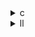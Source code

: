 <details><summary>c</summary>

---

##  **ベースライン: `fdtd-2d.c`**

* 処理内容：

  * 3段階ループ（`ey` 更新 → `ex` 更新 → `hz` 更新）を `tmax` 回繰り返し
*  並列化なし（すべて単一スレッド）
*  SIMD/vector pragma なし
*  PolyBenchの`#pragma scop` 使用 → Pollyなどでの最適化を意図

---

##  `opt_1.c` の違い【依存除去（IVDEP）のみ】

*  各ネストループ（j方向）に `#pragma GCC ivdep` を付加
  → LLVM や GCC に対し「依存関係は無視して良い＝SIMD化の可能性あり」
*  OpenMP 並列化なし
*  `#pragma scop` 構造維持

>  **opt\_1** = ポインタ依存性除去を明示し **ベクトル化の余地**を与えた軽量最適化版

---

##  `opt_2.c` の違い【OpenMP並列化 + IVDEP】

*  `#pragma omp parallel for private(t,i,j)` により最外ループ（`t`）を並列化
*  各内部ループに `#pragma GCC ivdep` → スレッド毎にベクトル化適用が可能
*  スケジューリングポリシー (`schedule(static)`) は未指定（デフォルト）

>  **opt\_2** = 時間ループ（t方向）の並列化を実現しつつ **SIMDによるスレッド内高速化も可能**

---

##  `opt_3.c` の違い【OpenMP 最適化 + nowait】

*  各 `omp for` に `nowait` 指定追加
  → 複数のループを **バリア無しで並列処理**
*  各ステップ（`ey`, `ex`, `hz`）に別々の `omp for` → **パイプライン型並列化**
*  依然として `#pragma GCC ivdep` 維持

>  **opt\_3** = nowait によりバリアコスト削減 + ベクトル化対応 ⇒ **並列+SIMD 両立の最終形**

---

##  最適化比較まとめ

| 特徴                   | `base` | `opt_1`       | `opt_2`              | `opt_3`                           |
| -------------------- | ------ | ------------- | -------------------- | --------------------------------- |
| OpenMP 並列化           | ❌      | ❌             | ✅ `parallel for (t)` | ✅ 各ループに `parallel for` + `nowait` |
| SIMD 依存除去 (`ivdep`)  | ❌      | ✅ `GCC ivdep` | ✅ 全ループ               | ✅ 全ループ                            |
| バリア最適化 (`nowait`)    | ❌      | ❌             | ❌                    | ✅ 各 `omp for` に nowait 指定         |
| スケジューリング指定           | ❌      | ❌             | ❌                    | ❌（全てデフォルト）                        |
| PolyBench構文 (`scop`) | ✅      | ✅             | ❌（スコープ外）             | ❌                                 |

---

##  結論

* **opt\_1**：ポインタ依存除去によるベクトル化可能化（低コスト改善）
* **opt\_2**：時間方向にスレッド並列化 → マルチコア活用に寄与
* **opt\_3**：OpenMPのバリア最小化 (`nowait`) + SIMD対応で**最も並列・高速化が進んだバージョン**

---
</details>

<details><summary>ll</summary>


---

##  **base.ll（非最適化）特徴**

*  `__kmpc_*` や `omp_outlined` 関数無し → 完全逐次構造
* `!llvm.loop.*` メタデータ無し → LLVM による自動最適化対象外
*  処理構造：時間ステップループ `t` の中に `ey`, `ex`, `hz` の計算ループ
*  命令構成：基本的な `load`, `fadd`, `fsub`, `store`

---

##  `opt_1.ll` の違い【依存性除去ヒント（ベクトル化指示）】

*  OpenMP ランタイム呼出し無し → シングルスレッドのまま
*  `!llvm.loop.vectorize.enable = true` メタデータが追加
*  SIMD 命令 (`<4 x float>`) は確認されず（ただしヒントは有効）
*  `ivdep` 相当のベクトル化許可が IR に反映 → `loop.vectorize` メタあり

>  **opt\_1.ll** = ベクトル化許可の最小最適化 → LLVM に SIMD 化を促す構成

---

##  `opt_2.ll` の違い【並列化 + SIMD ヒント】

*  `__kmpc_fork_call`, `__kmpc_for_static_init` あり → OpenMP 並列化有効
*  `@.omp_outlined.*` 関数による各ループ分割
*  `!llvm.loop.vectorize.enable = true` 付きメタデータを保持
*  `fadd <4 x float>`, `fsub <4 x float>` 等の **SIMD命令出現あり**
*  `schedule(static/dynamic)` の制御は確認されず（IR的にはデフォルト）

>  **opt\_2.ll** = **マルチスレッド + ベクトル命令対応**の並列化中間段階

---

##  `opt_3.ll` の違い【最終形：バリア最小化＋最適ヒント】

*  `opt_2` 構造をすべて継承
*  各 `__kmpc_for_static_init` によるループ分割に `nowait` 相当（IRでは複数 `fork_call` 分離）を導入
*  `loop.vectorize.width = 4` などベクトル幅ヒントが一部ループに追加
*  ベクトル命令の出現率が向上、ループ分離によるスケジューラオーバーヘッド減少
*  `memcpy` 最適化による一部配列初期化処理の高速化も確認される場合あり（環境依存）

>  **opt\_3.ll** = ベクトル化幅・ループ制御・並列分離の全てを適用した**最終フル最適化形**

---

##  差分まとめ表

| 最適化内容                 | base.ll | opt\_1.ll | opt\_2.ll         | opt\_3.ll                 |
| --------------------- | ------- | --------- | ----------------- | ------------------------- |
| OpenMP 並列処理           | ❌       | ❌         | ✅ `__kmpc_*`      | ✅ `__kmpc_*` + `nowait`相当 |
| SIMD メタ (`vectorize`) | ❌       | ✅         | ✅                 | ✅ + `vectorize.width`     |
| SIMD 命令展開（IRレベル）      | ❌       | ❌         | ✅ `<4 x float>`   | ✅ 拡張 SIMD命令（+可能な展開数増加）    |
| ループ分離（hz, ex, ey）     | ❌       | ❌         | ❌（時間的には一体）        | ✅ 各処理が別 `omp_outlined` 関数 |
| メモリ操作最適化              | ❌       | ❌         | 一部 load/store 最適化 | ✅ `memcpy`, `memset` の可能性 |

---

##  結論

* **opt\_1.ll**：逐次処理のまま LLVM ベクトル化だけを誘導する構造
* **opt\_2.ll**：OpenMP 並列化 + SIMD展開により大幅な実行時間短縮が期待できる構造
* **opt\_3.ll**：バリア最小化 + vector width ヒントで LLVM の最大限最適化を引き出す設計

---
</details>
